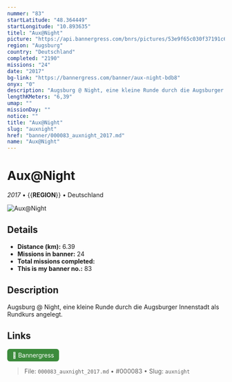```yaml
---
nummer: "83"
startLatitude: "48.364449"
startLongitude: "10.893635"
titel: "Aux@Night"
picture: "https://api.bannergress.com/bnrs/pictures/53e9f65c030f37191c668bd7553c851d"
region: "Augsburg"
country: "Deutschland"
completed: "2190"
missions: "24"
date: "2017"
bg-link: "https://bannergress.com/banner/aux-night-bdb8"
onyx: "0"
description: "Augsburg @ Night, eine kleine Runde durch die Augsburger Innenstadt als Rundkurs angelegt."
lengthKMeters: "6,39"
umap: ""
missionDay: ""
notice: ""
title: "Aux@Night"
slug: "auxnight"
href: "banner/000083_auxnight_2017.md"
name: "Aux@Night"
---
```

# Aux@Night

*2017* • {{__REGION__}} • Deutschland

![Aux@Night](https://api.bannergress.com/bnrs/pictures/53e9f65c030f37191c668bd7553c851d)



## Details
- **Distance (km):** 6.39
- **Missions in banner:** 24
- **Total missions completed:** 
- **This is my banner no.:** 83



## Description
Augsburg @ Night, eine kleine Runde durch die Augsburger Innenstadt als Rundkurs angelegt.



## Links
<a href="https://bannergress.com/banner/aux-night-bdb8" target="_blank" style="display:inline-block;margin-right:8px;padding:6px 12px;background:#3c8b3c;color:#fff;text-decoration:none;border-radius:6px;">🔗 Bannergress</a>



> File: `000083_auxnight_2017.md` • #000083 • Slug: `auxnight`
